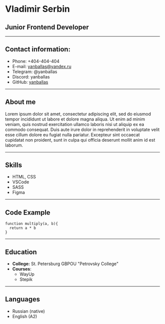 # Vladimir Serbin
## Junior Frontend Developer
******
## Contact information:
* Phone: +404-404-404
* E-mail: yanballas@yandex.ru
* Telegram: @yanballas
* Discord: yanballas
* GitHub: [yanballas](https://github.com/yanballas)
******
## About me
Lorem ipsum dolor sit amet, consectetur adipiscing elit, sed do eiusmod tempor incididunt ut labore et dolore magna aliqua. Ut enim ad minim veniam, quis nostrud exercitation ullamco laboris nisi ut aliquip ex ea commodo consequat. Duis aute irure dolor in reprehenderit in voluptate velit esse cillum dolore eu fugiat nulla pariatur. Excepteur sint occaecat cupidatat non proident, sunt in culpa qui officia deserunt mollit anim id est laborum.
******
## Skills
* HTML, CSS
* VSCode
* SASS
* Figma
******
## Code Example
```
function multiply(a, b){
  return a * b
}
```
******
## Education
* **College:** St. Petersburg GBPOU "Petrovsky College"
* **Courses**:
  + WayUp
  + Stepik
******
## Languages
* Russian (native)
* English (A2)
